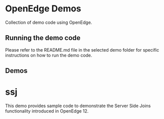 # OpenEdge Demos

Collection of demo code using OpenEdge.

## Running the demo code

Please refer to the README.md file in the selected demo folder for specific instructions on how to run the demo code.

## Demos

# ssj

This demo provides sample code to demonstrate the Server Side Joins functionality introduced in OpenEdge 12.





